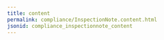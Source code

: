 ```yaml
---
title: content
permalink: compliance/InspectionNote.content.html
jsonid: compliance_inspectionnote_content
---
```

